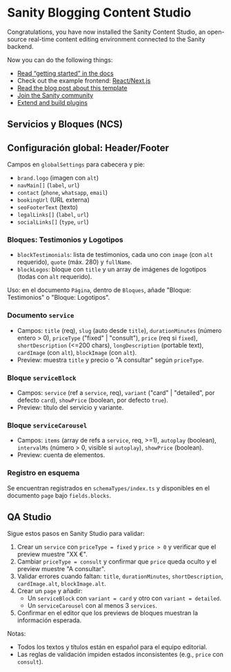 # Sanity Blogging Content Studio

Congratulations, you have now installed the Sanity Content Studio, an open-source real-time content editing environment connected to the Sanity backend.

Now you can do the following things:

- [Read “getting started” in the docs](https://www.sanity.io/docs/introduction/getting-started?utm_source=readme)
- Check out the example frontend: [React/Next.js](https://github.com/sanity-io/tutorial-sanity-blog-react-next)
- [Read the blog post about this template](https://www.sanity.io/blog/build-your-own-blog-with-sanity-and-next-js?utm_source=readme)
- [Join the Sanity community](https://www.sanity.io/community/join?utm_source=readme)
- [Extend and build plugins](https://www.sanity.io/docs/content-studio/extending?utm_source=readme)

## Servicios y Bloques (NCS)
## Configuración global: Header/Footer

Campos en `globalSettings` para cabecera y pie:
- `brand.logo` (imagen con `alt`)
- `navMain[]` (`label`, `url`)
- `contact` (`phone`, `whatsapp`, `email`)
- `bookingUrl` (URL externa)
- `seoFooterText` (texto)
- `legalLinks[]` (`label`, `url`)
- `socialLinks[]` (`type`, `url`)

### Bloques: Testimonios y Logotipos

- `blockTestimonials`: lista de testimonios, cada uno con `image` (con `alt` requerido), `quote` (máx. 280) y `fullName`.
- `blockLogos`: bloque con `title` y un array de imágenes de logotipos (todas con `alt` requerido).

Uso: en el documento `Página`, dentro de `Bloques`, añade "Bloque: Testimonios" o "Bloque: Logotipos".


### Documento `service`
- Campos: `title` (req), `slug` (auto desde `title`), `durationMinutes` (número entero > 0), `priceType` ("fixed" | "consult"), `price` (req si `fixed`), `shortDescription` (<=200 chars), `longDescription` (portable text), `cardImage` (con `alt`), `blockImage` (con `alt`).
- Preview: muestra `title` y precio o "A consultar" según `priceType`.

### Bloque `serviceBlock`
- Campos: `service` (ref a `service`, req), `variant` ("card" | "detailed", por defecto `card`), `showPrice` (boolean, por defecto `true`).
- Preview: título del servicio y variante.

### Bloque `serviceCarousel`
- Campos: `items` (array de refs a `service`, req, >=1), `autoplay` (boolean), `intervalMs` (número > 0, visible si `autoplay`), `showPrice` (boolean).
- Preview: cuenta de elementos.

### Registro en esquema
Se encuentran registrados en `schemaTypes/index.ts` y disponibles en el documento `page` bajo `fields.blocks`.

## QA Studio

Sigue estos pasos en Sanity Studio para validar:
1. Crear un `service` con `priceType = fixed` y `price > 0` y verificar que el preview muestre "XX €".
2. Cambiar `priceType = consult` y confirmar que `price` queda oculto y el preview muestre "A consultar".
3. Validar errores cuando faltan: `title`, `durationMinutes`, `shortDescription`, `cardImage.alt`, `blockImage.alt`.
4. Crear un `page` y añadir:
   - Un `serviceBlock` con `variant = card` y otro con `variant = detailed`.
   - Un `serviceCarousel` con al menos 3 `services`.
5. Confirmar en el editor que los previews de bloques muestran la información esperada.

Notas:
- Todos los textos y títulos están en español para el equipo editorial.
- Las reglas de validación impiden estados inconsistentes (e.g., `price` con `consult`).
